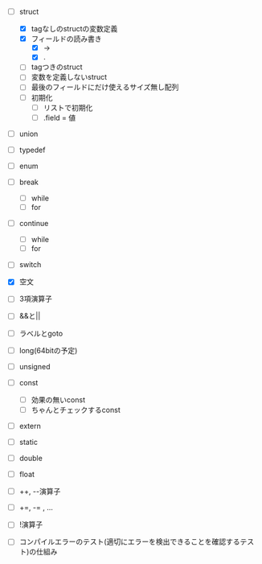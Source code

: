 * [ ] struct
    * [x] tagなしのstructの変数定義
    * [x] フィールドの読み書き
        * [x] ->
        * [x] .
    * [ ] tagつきのstruct
    * [ ] 変数を定義しないstruct
    * [ ] 最後のフィールドにだけ使えるサイズ無し配列
    * [ ] 初期化
        * [ ] リストで初期化
        * [ ] .field = 値
* [ ] union
* [ ] typedef
* [ ] enum
* [ ] break
    * [ ] while
    * [ ] for
* [ ] continue
    * [ ] while
    * [ ] for
* [ ] switch
* [x] 空文
* [ ] 3項演算子
* [ ] &&と||
* [ ] ラベルとgoto
* [ ] long(64bitの予定)
* [ ] unsigned
* [ ] const
    * [ ] 効果の無いconst
    * [ ] ちゃんとチェックするconst
* [ ] extern
* [ ] static
* [ ] double
* [ ] float
* [ ] ++, --演算子
* [ ] +=, -= , ...
* [ ] !演算子
* [ ] コンパイルエラーのテスト(適切にエラーを検出できることを確認するテスト)の仕組み


